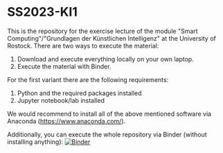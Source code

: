 # SS2023-KI1
This is the repository for the exercise lecture of the module "Smart Computing"/"Grundlagen der Künstlichen Intelligenz" at the University of Rostock. 
There are two ways to execute the material:
1. Download and execute everything locally on your own laptop.
2. Execute the material with Binder. 

For the first variant there are the following requirements:
1. Python and the required packages installed
2. Jupyter notebook/lab installed

We would recommend to install all of the above mentioned software via Anaconda (https://www.anaconda.com/). 

Additionally, you can execute the whole repository via Binder (without installing anything): [![Binder](https://mybinder.org/badge_logo.svg)](https://mybinder.org/v2/gh/turing-tester95/SS2022-KI1/HEAD)
